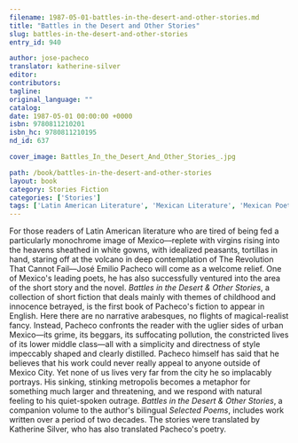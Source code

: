 ```yaml
---
filename: 1987-05-01-battles-in-the-desert-and-other-stories.md
title: "Battles in the Desert and Other Stories"
slug: battles-in-the-desert-and-other-stories
entry_id: 940

author: jose-pacheco
translator: katherine-silver
editor: 
contributors: 
tagline: 
original_language: ""
catalog: 
date: 1987-05-01 00:00:00 +0000 
isbn: 9780811210201
isbn_hc: 9780811210195
nd_id: 637

cover_image: Battles_In_the_Desert_And_Other_Stories_.jpg

path: /book/battles-in-the-desert-and-other-stories
layout: book
category: Stories Fiction
categories: ['Stories']
tags: ['Latin American Literature', 'Mexican Literature', 'Mexican Poet', 'Realism', 'Social Commentary', 'Social Turmoil', 'Urban Life']
---
```

For those readers of Latin American literature who are tired of being fed a particularly monochrome image of Mexico––replete with virgins rising into the heavens sheathed in white gowns, with idealized peasants, tortillas in hand, staring off at the volcano in deep contemplation of The Revolution That Cannot Fail––José Emilio Pacheco will come as a welcome relief. One of Mexico's leading poets, he has also successfully ventured into the area of the short story and the novel. *Battles in the Desert & Other Stories*, a collection of short fiction that deals mainly with themes of childhood and innocence betrayed, is the first book of Pacheco's fiction to appear in English. Here there are no narrative arabesques, no flights of magical-realist fancy. Instead, Pacheco confronts the reader with the uglier sides of urban Mexico––its grime, its beggars, its suffocating pollution, the constricted lives of its lower middle class––all with a simplicity and directness of style impeccably shaped and clearly distilled. Pacheco himself has said that he believes that his work could never really appeal to anyone outside of Mexico City. Yet none of us lives very far from the city he so implacably portrays. His sinking, stinking metropolis becomes a metaphor for something much larger and threatening, and we respond with natural feeling to his quiet-spoken outrage. *Battles in the Desert & Other Stories*, a companion volume to the author's bilingual *Selected Poems*, includes work written over a period of two decades. The stories were translated by Katherine Silver, who has also translated Pacheco's poetry.





